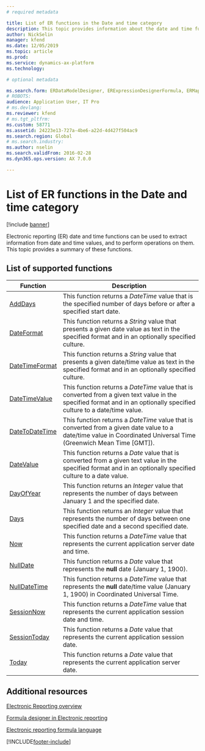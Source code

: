 ```yaml
---
# required metadata

title: List of ER functions in the Date and time category
description: This topic provides information about the date and time functions that are supported in Electronic reporting (ER).
author: NickSelin
manager: kfend
ms.date: 12/05/2019
ms.topic: article
ms.prod: 
ms.service: dynamics-ax-platform
ms.technology: 

# optional metadata

ms.search.form: ERDataModelDesigner, ERExpressionDesignerFormula, ERMappedFormatDesigner, ERModelMappingDesigner
# ROBOTS: 
audience: Application User, IT Pro
# ms.devlang: 
ms.reviewer: kfend
# ms.tgt_pltfrm: 
ms.custom: 58771
ms.assetid: 24223e13-727a-4be6-a22d-4d427f504ac9
ms.search.region: Global
# ms.search.industry: 
ms.author: nselin
ms.search.validFrom: 2016-02-28
ms.dyn365.ops.version: AX 7.0.0

---
```


# List of ER functions in the Date and time category

[!include [banner](../includes/banner.md)]

Electronic reporting (ER) date and time functions can be used to extract information from date and time values, and to perform operations on them. This topic provides a summary of these functions.

## List of supported functions

| Function | Description |
|----------|-------------|
| [AddDays](er-functions-datetime-adddays.md) | This function returns a *DateTime* value that is the specified number of days before or after a specified start date. |
| [DateFormat](er-functions-datetime-dateformat.md) | This function returns a *String* value that presents a given date value as text in the specified format and in an optionally specified culture. |
| [DateTimeFormat](er-functions-datetime-datetimeformat.md) | This function returns a *String* value that presents a given date/time value as text in the specified format and in an optionally specified culture. |
| [DateTimeValue](er-functions-datetime-datetimevalue.md) | This function returns a *DateTime* value that is converted from a given text value in the specified format and in an optionally specified culture to a date/time value. |
| [DateToDateTime](er-functions-datetime-datetodatetime.md) | This function returns a *DateTime* value that is converted from a given date value to a date/time value in Coordinated Universal Time (Greenwich Mean Time \[GMT\]). |
| [DateValue](er-functions-datetime-datevalue.md) | This function returns a *Date* value that is converted from a given text value in the specified format and in an optionally specified culture to a date value. |
| [DayOfYear](er-functions-datetime-dayofyear.md) | This function returns an *Integer* value that represents the number of days between January 1 and the specified date. |
| [Days](er-functions-datetime-days.md) | This function returns an *Integer* value that represents the number of days between one specified date and a second specified date. |
| [Now](er-functions-datetime-now.md) | This function returns a *DateTime* value that represents the current application server date and time. |
| [NullDate](er-functions-datetime-nulldate.md) | This function returns a *Date* value that represents the **null** date (January 1, 1900). |
| [NullDateTime](er-functions-datetime-nulldatetime.md) | This function returns a *DateTime* value that represents the **null** date/time value (January 1, 1900) in Coordinated Universal Time. |
| [SessionNow](er-functions-datetime-sessionnow.md) | This function returns a *DateTime* value that represents the current application session date and time. |
| [SessionToday](er-functions-datetime-sessiontoday.md) | This function returns a *Date* value that represents the current application session date. |
| [Today](er-functions-datetime-today.md) | This function returns a *Date* value that represents the current application server date. |

## Additional resources

[Electronic Reporting overview](general-electronic-reporting.md)

[Formula designer in Electronic reporting](general-electronic-reporting-formula-designer.md)

[Electronic reporting formula language](er-formula-language.md)


[!INCLUDE[footer-include](../../../includes/footer-banner.md)]